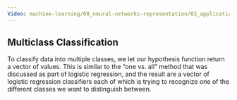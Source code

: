 ```yaml
---
Video: machine-learning/08_neural-networks-representation/03_applications/05_multiclass-classification.mp4
---
```


## Multiclass Classification

To classify data into multiple classes, we let our hypothesis function return a vector of values. This is similar to the “one vs. all” method that was discussed as part of logistic regression, and the result are a vector of logistic regression classifiers each of which is trying to recognize one of the different classes we want to distinguish between.
